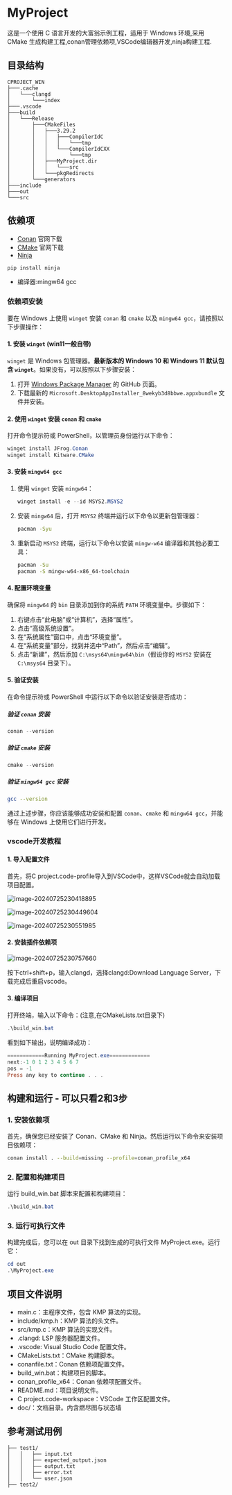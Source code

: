 # MyProject

这是一个使用 C 语言开发的大富翁示例工程，适用于 Windows 环境,采用 CMake 生成构建工程,conan管理依赖项,VSCode编辑器开发,ninja构建工程.

## 目录结构

```tree
CPROJECT_WIN
├───.cache
│   └───clangd
│       └───index
├───.vscode
├───build
│   └───Release
│       ├───CMakeFiles
│       │   ├───3.29.2
│       │   │   ├───CompilerIdC
│       │   │   │   └───tmp
│       │   │   └───CompilerIdCXX
│       │   │       └───tmp
│       │   ├───MyProject.dir
│       │   │   └───src
│       │   └───pkgRedirects
│       └───generators
├───include
├───out
└───src
```

## 依赖项

- [Conan](https://conan.io/)
官网下载
- [CMake](https://cmake.org/)
官网下载
- [Ninja](https://ninja-build.org/)

```powershell
pip install ninja
```

- 编译器:mingw64 gcc

### 依赖项安装

要在 Windows 上使用 `winget` 安装 `conan` 和 `cmake` 以及 `mingw64 gcc`，请按照以下步骤操作：

#### 1. 安装 `winget` (win11一般自带)

`winget` 是 Windows 包管理器。**最新版本的 Windows 10 和 Windows 11 默认包含 `winget`**。如果没有，可以按照以下步骤安装：

1. 打开 [Windows Package Manager](https://github.com/microsoft/winget-cli/releases) 的 GitHub 页面。
2. 下载最新的 `Microsoft.DesktopAppInstaller_8wekyb3d8bbwe.appxbundle` 文件并安装。

#### 2. 使用 `winget` 安装 `conan` 和 `cmake`

打开命令提示符或 PowerShell，以管理员身份运行以下命令：

```powershell
winget install JFrog.Conan
winget install Kitware.CMake
```

#### 3. 安装 `mingw64 gcc`

1. 使用 `winget` 安装 `mingw64`：

    ```powershell
    winget install -e --id MSYS2.MSYS2
    ```

2. 安装 `mingw64` 后，打开 `MSYS2` 终端并运行以下命令以更新包管理器：

    ```sh
    pacman -Syu
    ```

3. 重新启动 `MSYS2` 终端，运行以下命令以安装 `mingw-w64` 编译器和其他必要工具：

    ```sh
    pacman -Su
    pacman -S mingw-w64-x86_64-toolchain
    ```

#### 4. 配置环境变量

确保将 `mingw64` 的 `bin` 目录添加到你的系统 `PATH` 环境变量中。步骤如下：

1. 右键点击“此电脑”或“计算机”，选择“属性”。
2. 点击“高级系统设置”。
3. 在“系统属性”窗口中，点击“环境变量”。
4. 在“系统变量”部分，找到并选中“Path”，然后点击“编辑”。
5. 点击“新建”，然后添加 `C:\msys64\mingw64\bin`（假设你的 `MSYS2` 安装在 `C:\msys64` 目录下）。

#### 5. 验证安装

在命令提示符或 PowerShell 中运行以下命令以验证安装是否成功：

##### 验证 `conan` 安装

```powershell
conan --version
```

##### 验证 `cmake` 安装

```powershell
cmake --version
```

##### 验证 `mingw64 gcc` 安装

```sh
gcc --version
```

通过上述步骤，你应该能够成功安装和配置 `conan`、`cmake` 和 `mingw64 gcc`，并能够在 Windows 上使用它们进行开发。

### vscode开发教程

#### 1. 导入配置文件

首先，将C project.code-profile导入到VSCode中，这样VSCode就会自动加载项目配置。

![image-20240725230418895](./assets/image-20240725230418895.png)

![image-20240725230449604](./assets/image-20240725230449604.png)

![image-20240725230551985](./assets/image-20240725230551985.png)

#### 2. 安装插件依赖项

![image-20240725230757660](./assets/image-20240725230757660.png)

按下ctrl+shift+p，输入clangd，选择clangd:Download Language Server，下载完成后重启vscode。

#### 3. 编译项目

打开终端，输入以下命令：(注意,在CMakeLists.txt目录下)

```powershell
.\build_win.bat
```

看到如下输出，说明编译成功：

```powershell
============Running MyProject.exe=============
next:-1 0 1 2 3 4 5 6 7 
pos = -1
Press any key to continue . . .
```

## 构建和运行 - 可以只看2和3步

### 1. 安装依赖项

首先，确保您已经安装了 Conan、CMake 和 Ninja。然后运行以下命令来安装项目依赖项：

```sh
conan install . --build=missing --profile=conan_profile_x64
```

### 2. 配置和构建项目

运行 build_win.bat 脚本来配置和构建项目：

```powershell
.\build_win.bat
```

### 3. 运行可执行文件

构建完成后，您可以在 out 目录下找到生成的可执行文件 MyProject.exe。运行它：

```powershell
cd out
.\MyProject.exe
```

## 项目文件说明

- main.c：主程序文件，包含 KMP 算法的实现。
- include/kmp.h：KMP 算法的头文件。
- src/kmp.c：KMP 算法的实现文件。
- .clangd: LSP 服务器配置文件。
- .vscode: Visual Studio Code 配置文件。
- CMakeLists.txt：CMake 构建脚本。
- conanfile.txt：Conan 依赖项配置文件。
- build_win.bat：构建项目的脚本。
- conan_profile_x64：Conan 依赖项配置文件。
- README.md：项目说明文件。
- C project.code-workspace：VSCode 工作区配置文件。
- doc/：文档目录。内含燃尽图与状态墙

## 参考测试用例

```tree
├── test1/
│   │   ├── input.txt
│   │   ├── expected_output.json
│   │   ├── output.txt
│   │   ├── error.txt
│   │   └── user.json
├── test2/
```
